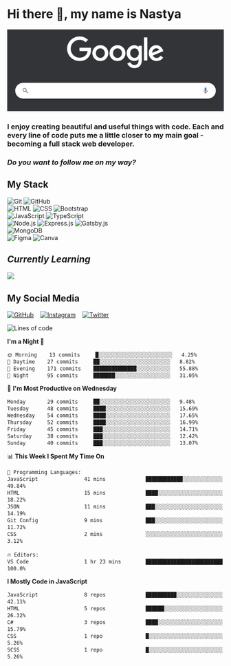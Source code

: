 # Hi there 👋, my name is Nastya
[//]: # (Here may be a photo)

![Google Search](https://raw.githubusercontent.com/nastyacodes/nastyacodes/master/images/google.gif)

### I enjoy creating beautiful and useful things with code. Each and every line of code puts me a little closer to my main goal - becoming a full stack web developer. 
### *Do you want to follow me on my way?*

## My Stack

<div>
  <img alt="Git" src="https://img.shields.io/badge/git%20-%23F05033.svg?&style=for-the-badge&logo=git&logoColor=white"/>
  <img alt="GitHub" src="https://img.shields.io/badge/github%20-%23121011.svg?&style=for-the-badge&logo=github&logoColor=white"/>
</div>
<div>
  <img alt="HTML" src="https://img.shields.io/badge/html5%20-%23E34F26.svg?&style=for-the-badge&logo=html5&logoColor=white"/>
  <img alt="CSS" src="https://img.shields.io/badge/css3%20-%231572B6.svg?&style=for-the-badge&logo=css3&logoColor=white"/>
  <img alt="Bootstrap" src="https://img.shields.io/badge/bootstrap%20-%23563D7C.svg?&style=for-the-badge&logo=bootstrap&logoColor=white"/>
</div>
<div>
  <img alt="JavaScript" src="https://img.shields.io/badge/javascript%20-%23323330.svg?&style=for-the-badge&logo=javascript&logoColor=%23F7DF1E"/>
  <img alt="TypeScript" src="https://img.shields.io/badge/typescript%20-%23007ACC.svg?&style=for-the-badge&logo=typescript&logoColor=white"/>
</div>
<div>  
  <img alt="Node.js" src="https://img.shields.io/badge/node.js%20-%2343853D.svg?&style=for-the-badge&logo=node.js&logoColor=white"/>
  <img alt="Express.js" src="https://img.shields.io/badge/express.js%20-%23404d59.svg?&style=for-the-badge"/>
  <img alt="Gatsby.js" src="https://img.shields.io/badge/gatsby%20-%23563D7C.svg?&style=for-the-badge&logo=gatsby&logoColor=white"/>
</div>
<div>
  <img alt="MongoDB" src ="https://img.shields.io/badge/MongoDB-%234ea94b.svg?&style=for-the-badge&logo=mongodb&logoColor=white"/>
</div>
<div>
  <img alt="Figma" src="https://img.shields.io/badge/figma%20-%23F24E1E.svg?&style=for-the-badge&logo=figma&logoColor=white"/>
  <img alt="Canva" src="https://img.shields.io/badge/Canva%20-%2300C4CC.svg?&style=for-the-badge&logo=Canva&logoColor=white"/>
</div>

## *Currently Learning*
<img src="https://img.shields.io/badge/react%20-%2320232a.svg?&style=for-the-badge&logo=react&logoColor=%2361DAFB"/>

## My Social Media
[<img alt="GitHub" src="https://img.shields.io/badge/github%20-%23121011.svg?&style=for-the-badge&logo=github&logoColor=white"/>](https://github.com/nastyacodes) &nbsp;&nbsp; [<img alt="Instagram" src="https://img.shields.io/badge/instagram%20-%23E4405F.svg?&style=for-the-badge&logo=Instagram&logoColor=white"/>](https://www.instagram.com/nastyacodes/) &nbsp;&nbsp; [<img alt="Twitter" src="https://img.shields.io/badge/twitter%20-%231DA1F2.svg?&style=for-the-badge&logo=Twitter&logoColor=white"/>](https://twitter.com/nastyacodes)  

<!--START_SECTION:waka-->
![Lines of code](https://img.shields.io/badge/From%20Hello%20World%20I%27ve%20Written-60505%20lines%20of%20code-blue)

**I'm a Night 🦉** 

```text
🌞 Morning    13 commits     █░░░░░░░░░░░░░░░░░░░░░░░░   4.25% 
🌆 Daytime    27 commits     ██░░░░░░░░░░░░░░░░░░░░░░░   8.82% 
🌃 Evening    171 commits    ██████████████░░░░░░░░░░░   55.88% 
🌙 Night      95 commits     ███████░░░░░░░░░░░░░░░░░░   31.05%

```
📅 **I'm Most Productive on Wednesday** 

```text
Monday       29 commits     ██░░░░░░░░░░░░░░░░░░░░░░░   9.48% 
Tuesday      48 commits     ████░░░░░░░░░░░░░░░░░░░░░   15.69% 
Wednesday    54 commits     ████░░░░░░░░░░░░░░░░░░░░░   17.65% 
Thursday     52 commits     ████░░░░░░░░░░░░░░░░░░░░░   16.99% 
Friday       45 commits     ███░░░░░░░░░░░░░░░░░░░░░░   14.71% 
Saturday     38 commits     ███░░░░░░░░░░░░░░░░░░░░░░   12.42% 
Sunday       40 commits     ███░░░░░░░░░░░░░░░░░░░░░░   13.07%

```


📊 **This Week I Spent My Time On** 

```text
💬 Programming Languages: 
JavaScript               41 mins             ████████████░░░░░░░░░░░░░   49.84% 
HTML                     15 mins             ████░░░░░░░░░░░░░░░░░░░░░   18.22% 
JSON                     11 mins             ███░░░░░░░░░░░░░░░░░░░░░░   14.19% 
Git Config               9 mins              ███░░░░░░░░░░░░░░░░░░░░░░   11.72% 
CSS                      2 mins              ░░░░░░░░░░░░░░░░░░░░░░░░░   3.12%

🔥 Editors: 
VS Code                  1 hr 23 mins        █████████████████████████   100.0%

```

**I Mostly Code in JavaScript** 

```text
JavaScript               8 repos             ██████████░░░░░░░░░░░░░░░   42.11% 
HTML                     5 repos             ██████░░░░░░░░░░░░░░░░░░░   26.32% 
C#                       3 repos             ████░░░░░░░░░░░░░░░░░░░░░   15.79% 
CSS                      1 repo              █░░░░░░░░░░░░░░░░░░░░░░░░   5.26% 
SCSS                     1 repo              █░░░░░░░░░░░░░░░░░░░░░░░░   5.26%

```



<!--END_SECTION:waka-->

<!-- [![Top Langs](https://github-readme-stats.vercel.app/api/top-langs/?username=nastyacodes&layout=compact)](https://github.com/anuraghazra/github-readme-stats)

[![willianrod's wakatime stats](https://github-readme-stats.vercel.app/api/wakatime?username=nastyacodes&layout=compact)](https://github.com/anuraghazra/github-readme-stats) -->

